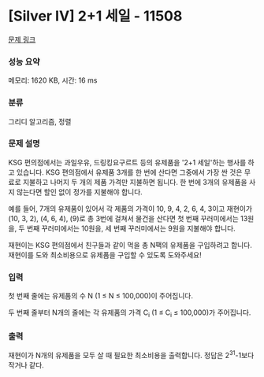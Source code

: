 # [Silver IV] 2+1 세일 - 11508 

[문제 링크](https://www.acmicpc.net/problem/11508) 

### 성능 요약

메모리: 1620 KB, 시간: 16 ms

### 분류

그리디 알고리즘, 정렬

### 문제 설명

<p>KSG 편의점에서는 과일우유, 드링킹요구르트 등의 유제품을 '2+1 세일'하는 행사를 하고 있습니다. KSG 편의점에서 유제품 3개를 한 번에 산다면 그중에서 가장 싼 것은 무료로 지불하고 나머지 두 개의 제품 가격만 지불하면 됩니다. 한 번에 3개의 유제품을 사지 않는다면 할인 없이 정가를 지불해야 합니다.</p>

<p>예를 들어, 7개의 유제품이 있어서 각 제품의 가격이 10, 9, 4, 2, 6, 4, 3이고 재현이가 (10, 3, 2), (4, 6, 4), (9)로 총 3번에 걸쳐서 물건을 산다면 첫 번째 꾸러미에서는 13원을, 두 번째 꾸러미에서는 10원을, 세 번째 꾸러미에서는 9원을 지불해야 합니다.</p>

<p>재현이는 KSG 편의점에서 친구들과 같이 먹을 총 N팩의 유제품을 구입하려고 합니다. 재현이를 도와 최소비용으로 유제품을 구입할 수 있도록 도와주세요!</p>

### 입력 

 <p>첫 번째 줄에는 유제품의 수 N (1 ≤ N ≤ 100,000)이 주어집니다.</p>

<p>두 번째 줄부터 N개의 줄에는 각 유제품의 가격 C<sub>i</sub> (1 ≤ C<sub>i</sub> ≤ 100,000)가 주어집니다.</p>

### 출력 

 <p>재현이가 N개의 유제품을 모두 살 때 필요한 최소비용을 출력합니다. 정답은 2<sup>31</sup>-1보다 작거나 같다.</p>


